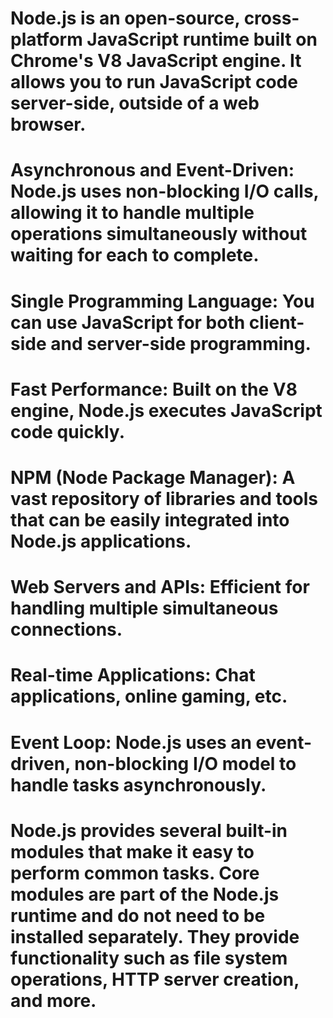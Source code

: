 # Node.js is an open-source, cross-platform JavaScript runtime built on Chrome's V8 JavaScript engine. It allows you to run JavaScript code server-side, outside of a web browser.

# Asynchronous and Event-Driven: Node.js uses non-blocking I/O calls, allowing it to handle multiple operations simultaneously without waiting for each to complete.

# Single Programming Language: You can use JavaScript for both client-side and server-side programming.

# Fast Performance: Built on the V8 engine, Node.js executes JavaScript code quickly.

# NPM (Node Package Manager): A vast repository of libraries and tools that can be easily integrated into Node.js applications.

# Web Servers and APIs: Efficient for handling multiple simultaneous connections.

# Real-time Applications: Chat applications, online gaming, etc.

# Event Loop: Node.js uses an event-driven, non-blocking I/O model to handle tasks asynchronously.

# Node.js provides several built-in modules that make it easy to perform common tasks. Core modules are part of the Node.js runtime and do not need to be installed separately. They provide functionality such as file system operations, HTTP server creation, and more.
